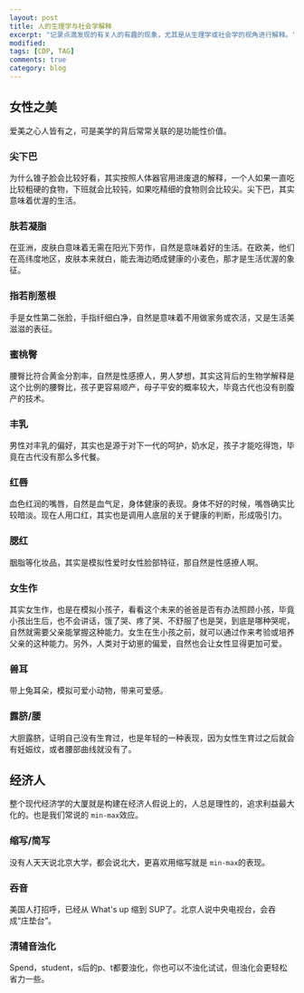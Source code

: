 ```yaml
---
layout: post
title: 人的生理学与社会学解释
excerpt: "记录点滴发现的有关人的有趣的现象，尤其是从生理学或社会学的视角进行解释。"
modified: 
tags: [CDP, TAG]
comments: true
category: blog
---
```


## 女性之美

爱美之心人皆有之，可是美学的背后常常关联的是功能性价值。



### 尖下巴

为什么锥子脸会比较好看，其实按照人体器官用进废退的解释，一个人如果一直吃比较粗硬的食物，下班就会比较钝，如果吃精细的食物则会比较尖。尖下巴，其实意味着优渥的生活。



### 肤若凝脂

在亚洲，皮肤白意味着无需在阳光下劳作，自然是意味着好的生活。在欧美，他们在高纬度地区，皮肤本来就白，能去海边晒成健康的小麦色，那才是生活优渥的象征。



### 指若削葱根

手是女性第二张脸，手指纤细白净，自然是意味着不用做家务或农活，又是生活美滋滋的表征。



### 蜜桃臀

腰臀比符合黄金分割率，自然是性感撩人，男人梦想，其实这背后的生物学解释是这个比例的腰臀比，孩子更容易顺产，母子平安的概率较大，毕竟古代也没有剖腹产的技术。



### 丰乳

男性对丰乳的偏好，其实也是源于对下一代的呵护，奶水足，孩子才能吃得饱，毕竟在古代没有那么多代餐。



### 红唇

血色红润的嘴唇，自然是血气足，身体健康的表现。身体不好的时候，嘴唇确实比较暗淡。现在人用口红，其实也是调用人底层的关于健康的判断，形成吸引力。



### 腮红

胭脂等化妆品，其实是模拟性爱时女性脸部特征，那自然是性感撩人啊。



### 女生作

其实女生作，也是在模拟小孩子，看看这个未来的爸爸是否有办法照顾小孩，毕竟小孩出生后，也不会讲话，饿了哭、疼了哭、不舒服了也是哭，到底是哪种哭呢，自然就需要父亲能掌握这种能力。女生在生小孩之前，就可以通过作来考验或培养父亲的这种能力。另外，人类对于幼崽的偏爱，自然也会让女性显得更加可爱。



### 兽耳

带上兔耳朵，模拟可爱小动物，带来可爱感。



### 露脐/腰

大胆露脐，证明自己没有生育过，也是年轻的一种表现，因为女性生育过之后就会有妊娠纹，或者腰部曲线就没有了。



## 经济人

整个现代经济学的大厦就是构建在经济人假说上的，人总是理性的，追求利益最大化的。也是我们常说的 `min-max`效应。



### 缩写/简写

没有人天天说北京大学，都会说北大，更喜欢用缩写就是 `min-max`的表现。



### 吞音

美国人打招呼，已经从 What's up 缩到 SUP了。北京人说中央电视台，会吞成“庄垫台”。



### 清辅音浊化

Spend，student，s后的p、t都要浊化，你也可以不浊化试试，但浊化会更轻松省力一些。
